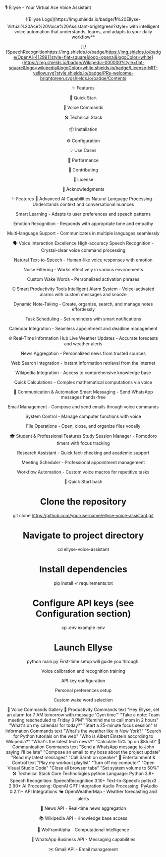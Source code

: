🎙️ Ellyse - Your Virtual Ace Voice Assistant
<div align="center">
![Ellyse Logo](https://img.shields.io/badge/🎙️%20Ellyse-Virtual%20Ace%20Voice%20Assistant-brightgreen?style= with intelligent voice automation that understands, learns, and adapts to your daily workflow**

[
[![SpeechRecognitionhttps://img.shields.io/badge/https://img.shields.io/badge/OpenAI-412991?style=flat-square&logo=openai&logoColor=white](https://img.shields.io/badge/Wikipedia-000000?style=flat-square&logo=wikipedia&logoColor=white.shields.io/badge/License-MIT-yellow.svg?style.shields.io/badge/PRs-welcome-brightgreen.svgshields.io/badge/Contents

✨ Features

🚀 Quick Start

🎤 Voice Commands

🛠️ Technical Stack

📦 Installation

⚙️ Configuration

💡 Use Cases

🎯 Performance

🤝 Contributing

📝 License

🙏 Acknowledgments

✨ Features
🧠 Advanced AI Capabilities
Natural Language Processing - Understands context and conversational nuances

Smart Learning - Adapts to user preferences and speech patterns

Emotion Recognition - Responds with appropriate tone and empathy

Multi-language Support - Communicates in multiple languages seamlessly

🗣️ Voice Interaction Excellence
High-accuracy Speech Recognition - Crystal-clear voice command processing

Natural Text-to-Speech - Human-like voice responses with emotion

Noise Filtering - Works effectively in various environments

Custom Wake Words - Personalized activation phrases

⏰ Smart Productivity Tools
Intelligent Alarm System - Voice-activated alarms with custom messages and snooze

Dynamic Note-Taking - Create, organize, search, and manage notes effortlessly

Task Scheduling - Set reminders with smart notifications

Calendar Integration - Seamless appointment and deadline management

🌐 Real-Time Information Hub
Live Weather Updates - Accurate forecasts and weather alerts

News Aggregation - Personalized news from trusted sources

Web Search Integration - Instant information retrieval from the internet

Wikipedia Integration - Access to comprehensive knowledge base

Quick Calculations - Complex mathematical computations via voice

📱 Communication & Automation
Smart Messaging - Send WhatsApp messages hands-free

Email Management - Compose and send emails through voice commands

System Control - Manage computer functions with voice

File Operations - Open, close, and organize files vocally

🎓 Student & Professional Features
Study Session Manager - Pomodoro timers with focus tracking

Research Assistant - Quick fact-checking and academic support

Meeting Scheduler - Professional appointment management

Workflow Automation - Custom voice macros for repetitive tasks

🚀 Quick Start
bash
# Clone the repository
git clone https://github.com/yourusername/ellyse-voice-assistant.git

# Navigate to project directory
cd ellyse-voice-assistant

# Install dependencies
pip install -r requirements.txt

# Configure API keys (see Configuration section)
cp .env.example .env

# Launch Ellyse
python main.py
First-time setup will guide you through:

Voice calibration and recognition training

API key configuration

Personal preferences setup

Custom wake word selection

🎤 Voice Commands Gallery
📝 Productivity Commands
text
"Hey Ellyse, set an alarm for 7 AM tomorrow with message 'Gym time'"
"Take a note: Team meeting rescheduled to Friday 3 PM"
"Remind me to call mom in 2 hours"
"What's on my calendar for today?"
"Start a 25-minute focus session"
🌐 Information Commands
text
"What's the weather like in New York?"
"Search for Python tutorials on the web"
"Who is Albert Einstein according to Wikipedia?"
"What's the latest tech news?"
"Calculate 15% tip on $85.50"
📱 Communication Commands
text
"Send a WhatsApp message to John saying I'll be late"
"Compose an email to my boss about the project update"
"Read my latest messages"
"Call Sarah on speaker"
🎵 Entertainment & Control
text
"Play my workout playlist"
"Turn off my computer"
"Open Visual Studio Code"
"Close all browser tabs"
"Set system volume to 50%"
🛠️ Technical Stack
Core Technologies
python
Language: Python 3.8+
Speech Recognition: SpeechRecognition 3.10+
Text-to-Speech: pyttsx3 2.90+
AI Processing: OpenAI GPT Integration
Audio Processing: PyAudio 0.2.11+
API Integrations
🌤️ OpenWeatherMap - Weather forecasting and alerts

📰 News API - Real-time news aggregation

📚 Wikipedia API - Knowledge base access

🧮 WolframAlpha - Computational intelligence

📱 WhatsApp Business API - Messaging capabilities

✉️ Gmail API - Email management
